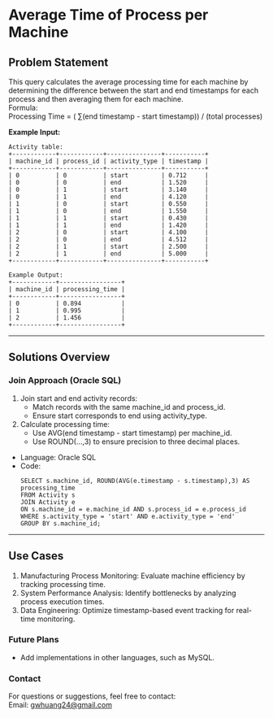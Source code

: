 # **Average Time of Process per Machine**

## **Problem Statement**
This query calculates the average processing time for each machine by determining the difference between the start and end timestamps for each process and then averaging them for each machine.  
Formula:  
Processing Time = ( &#8721;(end timestamp - start timestamp)) / (total processes)  
  
  
**Example Input:**
  ```
  Activity table:
  +------------+------------+---------------+-----------+
  | machine_id | process_id | activity_type | timestamp |
  +------------+------------+---------------+-----------+
  | 0          | 0          | start         | 0.712     |
  | 0          | 0          | end           | 1.520     |
  | 0          | 1          | start         | 3.140     |
  | 0          | 1          | end           | 4.120     |
  | 1          | 0          | start         | 0.550     |
  | 1          | 0          | end           | 1.550     |
  | 1          | 1          | start         | 0.430     |
  | 1          | 1          | end           | 1.420     |
  | 2          | 0          | start         | 4.100     |
  | 2          | 0          | end           | 4.512     |
  | 2          | 1          | start         | 2.500     |
  | 2          | 1          | end           | 5.000     |
  +------------+------------+---------------+-----------+

  Example Output:
  +------------+-----------------+
  | machine_id | processing_time |
  +------------+-----------------+
  | 0          | 0.894           |
  | 1          | 0.995           |
  | 2          | 1.456           |
  +------------+-----------------+
  ```
  
---

## **Solutions Overview**
### **Join Approach (Oracle SQL)**
1. Join start and end activity records:
   - Match records with the same machine_id and process_id.
   - Ensure start corresponds to end using activity_type.
2. Calculate processing time:
   - Use AVG(end timestamp - start timestamp) per machine_id.
   - Use ROUND(...,3) to ensure precision to three decimal places.  

- Language: Oracle SQL
- Code:
  ```
  SELECT s.machine_id, ROUND(AVG(e.timestamp - s.timestamp),3) AS processing_time
  FROM Activity s
  JOIN Activity e
  ON s.machine_id = e.machine_id AND s.process_id = e.process_id
  WHERE s.activity_type = 'start' AND e.activity_type = 'end'
  GROUP BY s.machine_id;
  ```
  
---

## **Use Cases**
1. Manufacturing Process Monitoring: Evaluate machine efficiency by tracking processing time.
2. System Performance Analysis: Identify bottlenecks by analyzing process execution times.
3. Data Engineering: Optimize timestamp-based event tracking for real-time monitoring.

### **Future Plans**
- Add implementations in other languages, such as MySQL.
  
### **Contact**
For questions or suggestions, feel free to contact:  
Email: gwhuang24@gmail.com

